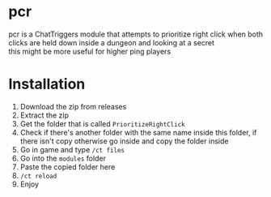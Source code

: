 # pcr
pcr is a ChatTriggers module that attempts to prioritize right click when both clicks are held down inside a dungeon and looking at a secret<br>
this might be more useful for higher ping players

# Installation
1. Download the zip from releases
2. Extract the zip
3. Get the folder that is called `PrioritizeRightClick`
4. Check if there's another folder with the same name inside this folder, if there isn't copy otherwise go inside and copy the folder inside
5. Go in game and type `/ct files`
6. Go into the `modules` folder
7. Paste the copied folder here
8. `/ct reload`
9. Enjoy